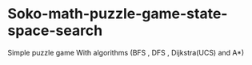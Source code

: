 # Soko-math-puzzle-game-state-space-search
Simple puzzle game With algorithms (BFS , DFS , Dijkstra(UCS) and A*)
